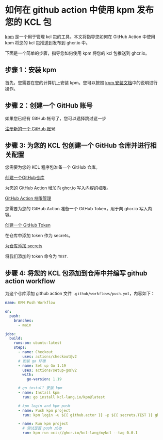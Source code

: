 # 如何在 github action 中使用 kpm 发布您的 KCL 包 

[kpm](https://github.com/KusionStack/kpm) 是一个用于管理 kcl 包的工具。本文将指导您如何在 GitHub Action 中使用 kpm 将您的 kcl 包推送到发布到 ghcr.io 中。

下面是一个简单的步骤，指导您如何使用 kpm 将您的 kcl 包推送到 ghcr.io。

## 步骤 1：安装 kpm

首先，您需要在您的计算机上安装 kpm。您可以按照 [kpm 安装文档](https://kcl-lang.io/docs/user_docs/guides/package-management/installation)中的说明进行操作。

## 步骤 2：创建一个 GitHub 账号

如果您已经有 GitHub 帐号了，您可以选择跳过这一步

[注册新的一个 GitHub 账号](https://docs.github.com/zh/get-started/signing-up-for-github/signing-up-for-a-new-github-account)

## 步骤 3: 为您的 KCL 包创建一个 GitHub 仓库并进行相关配置

您需要为您的 KCL 程序包准备一个 GitHub 仓库。

[创建一个GitHub仓库](https://docs.github.com/zh/get-started/quickstart/create-a-repo) 

为您的 GitHub Action 增加向 ghcr.io 写入内容的权限。

[GitHub Action 权限管理](https://docs.github.com/en/repositories/managing-your-repositorys-settings-and-features/enabling-features-for-your-repository/managing-github-actions-settings-for-a-repository#configuring-the-default-github_token-permissions)

您需要为您的 GitHub Action 准备一个 GitHub Token，用于向 ghcr.io 写入内容。

[创建一个 GitHub Token](https://docs.github.com/zh/authentication/keeping-your-account-and-data-secure/managing-your-personal-access-tokens#personal-access-tokens-classic)

在仓库中添加 token 作为 secrets。

[为仓库添加 secrets](https://docs.github.com/zh/actions/security-guides/encrypted-secrets#creating-encrypted-secrets-for-a-repository)

将我们添加的 token 命令为 `TEST`.

## 步骤 4: 将您的 KCL 包添加到仓库中并编写 github action workflow

为这个仓库添加 github action 文件 `.github/workflows/push.yml`，内容如下：

```yaml
name: KPM Push Workflow

on:
  push:
    branches:
      - main

jobs:
  build:
    runs-on: ubuntu-latest
    steps:
      - name: Checkout
        uses: actions/checkout@v2
      # 安装 go 环境
      - name: Set up Go 1.19
        uses: actions/setup-go@v2
        with:
          go-version: 1.19

      # go install 安装 kpm 
      - name: Install kpm
        run: go install kcl-lang.io/kpm@latest

      # kpm login and kpm push
      - name: Push kpm project
        run: kpm login -u ${{ github.actor }} -p ${{ secrets.TEST }} ghcr.io && kpm push

      - name: Run kpm project
        # 测试是否 push 成功
        run: kpm run oci://ghcr.io/kcl-lang/mykcl --tag 0.0.1
```
